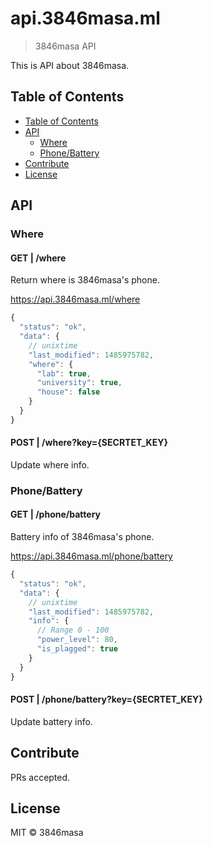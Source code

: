 # api.3846masa.ml

> 3846masa API

This is API about 3846masa.

## Table of Contents

<!-- TOC depthFrom:2 depthTo:3 -->

- [Table of Contents](#table-of-contents)
- [API](#api)
  - [Where](#where)
  - [Phone/Battery](#phonebattery)
- [Contribute](#contribute)
- [License](#license)

<!-- /TOC -->

## API

### Where

#### GET | /where

Return where is 3846masa's phone.

https://api.3846masa.ml/where

```js
{
  "status": "ok",
  "data": {
    // unixtime
    "last_modified": 1485975782,
    "where": {
      "lab": true,
      "university": true,
      "house": false
    }
  }
}
```

#### POST | /where?key={SECRTET_KEY}

Update where info.

### Phone/Battery

#### GET | /phone/battery

Battery info of 3846masa's phone.

https://api.3846masa.ml/phone/battery

```js
{
  "status": "ok",
  "data": {
    // unixtime
    "last_modified": 1485975782,
    "info": {
      // Range 0 - 100
      "power_level": 80,
      "is_plagged": true
    }
  }
}
```

#### POST | /phone/battery?key={SECRTET_KEY}

Update battery info.

## Contribute

PRs accepted.

## License

MIT © 3846masa
